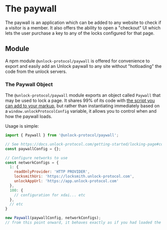 # The paywall

The paywall is an application which can be added to any website to check if a visitor is a member.
It also offers the ability to open a "checkout" UI which lets the user purchase a key to any of the locks configured for that page.

## Module

A npm module `@unlock-protocol/paywall` is offered for convenience to export and easily add an Unlock paywall to any site without "hotloading" the code from the unlock servers.

### The Paywall Object

The `@unlock-protocol/paywall` module exports an object called `Paywall` that may be used to lock a page. It shares 99% of its code with [the script you can add to your markup](https://docs.unlock-protocol.com/getting-started/locking-page#embedding-the-paywall), but rather than instantiating immediately based on a `window.unlockProtocolConfig` variable, it allows you to control when and how the paywall loads.

Usage is simple:

```javascript
import { Paywall } from '@unlock-protocol/paywall';

// See https://docs.unlock-protocol.com/getting-started/locking-page#configure-the-paywall
const paywallConfig = {};

// Configure networks to use
const networkConfigs = {
  1: {
    readOnlyProvider: 'HTTP PROVIDER',
    locksmithUri: 'https://locksmith.unlock-protocol.com',
    unlockAppUrl: 'https://app.unlock-protocol.com'
  },
  100: {
    // configuration for xdai... etc
  },
  // etc
}

new Paywall(paywallConfig, networkConfigs);
// from this point onward, it behaves exactly as if you had loaded the script in the <head> of your page.
```
